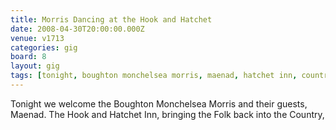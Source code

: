 ```yaml
---
title: Morris Dancing at the Hook and Hatchet
date: 2008-04-30T20:00:00.000Z
venue: v1713
categories: gig
board: 8
layout: gig
tags: [tonight, boughton monchelsea morris, maenad, hatchet inn, country]
---
```

Tonight we welcome the Boughton Monchelsea Morris and their guests, Maenad. The Hook and Hatchet Inn, bringing the Folk back into the Country,